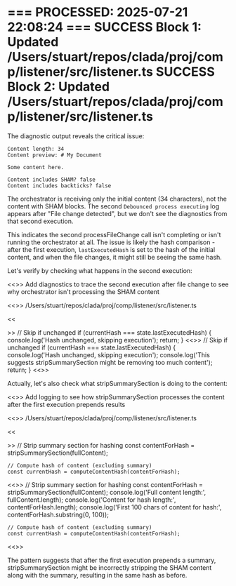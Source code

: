 === PROCESSED: 2025-07-21 22:08:24 ===
SUCCESS Block 1: Updated /Users/stuart/repos/clada/proj/comp/listener/src/listener.ts
SUCCESS Block 2: Updated /Users/stuart/repos/clada/proj/comp/listener/src/listener.ts
===

The diagnostic output reveals the critical issue:

```
Content length: 34
Content preview: # My Document

Some content here.

Content includes SHAM? false
Content includes backticks? false
```

The orchestrator is receiving only the initial content (34 characters), not the content with SHAM blocks. The second `Debounced process executing` log appears after "File change detected", but we don't see the diagnostics from that second execution.

This indicates the second processFileChange call isn't completing or isn't running the orchestrator at all. The issue is likely the hash comparison - after the first execution, `lastExecutedHash` is set to the hash of the initial content, and when the file changes, it might still be seeing the same hash.

Let's verify by checking what happens in the second execution:

<<<EXPLANATION>>>
Add diagnostics to trace the second execution after file change to see why orchestrator isn't processing the SHAM content

<<<FILE>>>
/Users/stuart/repos/clada/proj/comp/listener/src/listener.ts

<<<SEARCH>>>
    // Skip if unchanged
    if (currentHash === state.lastExecutedHash) {
      console.log('Hash unchanged, skipping execution');
      return;
    }
<<<REPLACE>>>
    // Skip if unchanged
    if (currentHash === state.lastExecutedHash) {
      console.log('Hash unchanged, skipping execution');
      console.log('This suggests stripSummarySection might be removing too much content');
      return;
    }
<<<END>>>

Actually, let's also check what stripSummarySection is doing to the content:

<<<EXPLANATION>>>
Add logging to see how stripSummarySection processes the content after the first execution prepends results

<<<FILE>>>
/Users/stuart/repos/clada/proj/comp/listener/src/listener.ts

<<<SEARCH>>>
    // Strip summary section for hashing
    const contentForHash = stripSummarySection(fullContent);
    
    // Compute hash of content (excluding summary)
    const currentHash = computeContentHash(contentForHash);
<<<REPLACE>>>
    // Strip summary section for hashing
    const contentForHash = stripSummarySection(fullContent);
    console.log('Full content length:', fullContent.length);
    console.log('Content for hash length:', contentForHash.length);
    console.log('First 100 chars of content for hash:', contentForHash.substring(0, 100));
    
    // Compute hash of content (excluding summary)
    const currentHash = computeContentHash(contentForHash);
<<<END>>>

The pattern suggests that after the first execution prepends a summary, stripSummarySection might be incorrectly stripping the SHAM content along with the summary, resulting in the same hash as before.